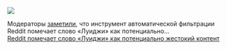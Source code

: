 <!--2025-03-08 07:17:43-->
<div class="yb">
  <div class="rss smaller1 habr"><img src="https://habrastorage.org/getpro/habr/upload_files/41d/0fe/2bc/41d0fe2bc7dd09025219d6ceaaa3e8b5.JPG" /><p>Модераторы <a href="https://www.reddit.com/r/FreeLuigi/comments/1j5lpfp/psa_the_word_luigi_is_now_flagged_by_reddit_for/" rel="noopener noreferrer nofollow">заметили</a>, что инструмент автоматической фильтрации Reddit помечает слово «Луиджи» как потенциально... <br><a class="light" href="https://habr.com/ru/news/889102/?utm_source=habrahabr&utm_medium=rss&utm_campaign=889102">Reddit помечает слово «Луиджи» как потенциально жестокий контент</a></div>
</div>
